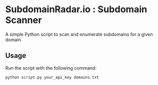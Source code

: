 # SubdomainRadar.io : Subdomain Scanner

A simple Python script to scan and enumerate subdomains for a given domain.

## Usage

Run the script with the following command:

```bash
python script.py your_api_key domains.txt
